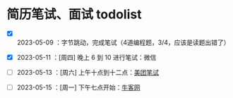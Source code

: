 # 简历笔试、面试 todolist

* [x] 2023-05-09 ：字节跳动，完成笔试（4道编程题，3/4，应该是读题出错了）
* [x] 2023-05-11 ：[周四] 晚上 6 到 10 进行笔试：微信
* [ ] 2023-05-13 ：[周六] 上午十点到十二点：[美团笔试](https://mail.tju.edu.cn/)
* [ ] 2023-05-15 ：[周一] 下午七点开始：[牛客网](https://www.nowcoder.com/)

